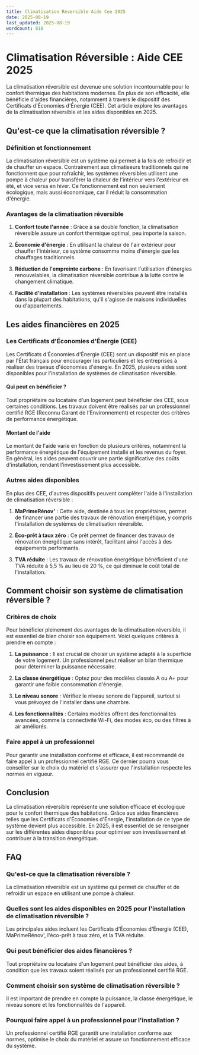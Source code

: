 ```yaml
---
title: Climatisation Réversible Aide Cee 2025
date: 2025-08-19
last_updated: 2025-08-19
wordcount: 818
---
```


# Climatisation Réversible : Aide CEE 2025

La climatisation réversible est devenue une solution incontournable pour le confort thermique des habitations modernes. En plus de son efficacité, elle bénéficie d'aides financières, notamment à travers le dispositif des Certificats d'Économies d'Énergie (CEE). Cet article explore les avantages de la climatisation réversible et les aides disponibles en 2025.

## Qu'est-ce que la climatisation réversible ?

### Définition et fonctionnement

La climatisation réversible est un système qui permet à la fois de refroidir et de chauffer un espace. Contrairement aux climatiseurs traditionnels qui ne fonctionnent que pour rafraîchir, les systèmes réversibles utilisent une pompe à chaleur pour transférer la chaleur de l'intérieur vers l'extérieur en été, et vice versa en hiver. Ce fonctionnement est non seulement écologique, mais aussi économique, car il réduit la consommation d'énergie.

### Avantages de la climatisation réversible

1. **Confort toute l'année** : Grâce à sa double fonction, la climatisation réversible assure un confort thermique optimal, peu importe la saison.
   
2. **Économie d'énergie** : En utilisant la chaleur de l'air extérieur pour chauffer l'intérieur, ce système consomme moins d'énergie que les chauffages traditionnels.

3. **Réduction de l'empreinte carbone** : En favorisant l'utilisation d'énergies renouvelables, la climatisation réversible contribue à la lutte contre le changement climatique.

4. **Facilité d'installation** : Les systèmes réversibles peuvent être installés dans la plupart des habitations, qu'il s'agisse de maisons individuelles ou d'appartements.

## Les aides financières en 2025

### Les Certificats d'Économies d'Énergie (CEE)

Les Certificats d'Économies d'Énergie (CEE) sont un dispositif mis en place par l'État français pour encourager les particuliers et les entreprises à réaliser des travaux d'économies d'énergie. En 2025, plusieurs aides sont disponibles pour l'installation de systèmes de climatisation réversible.

#### Qui peut en bénéficier ?

Tout propriétaire ou locataire d'un logement peut bénéficier des CEE, sous certaines conditions. Les travaux doivent être réalisés par un professionnel certifié RGE (Reconnu Garant de l'Environnement) et respecter des critères de performance énergétique.

#### Montant de l'aide

Le montant de l'aide varie en fonction de plusieurs critères, notamment la performance énergétique de l'équipement installé et les revenus du foyer. En général, les aides peuvent couvrir une partie significative des coûts d'installation, rendant l'investissement plus accessible.

### Autres aides disponibles

En plus des CEE, d'autres dispositifs peuvent compléter l'aide à l'installation de climatisation réversible :

1. **MaPrimeRénov'** : Cette aide, destinée à tous les propriétaires, permet de financer une partie des travaux de rénovation énergétique, y compris l'installation de systèmes de climatisation réversible.

2. **Éco-prêt à taux zéro** : Ce prêt permet de financer des travaux de rénovation énergétique sans intérêt, facilitant ainsi l'accès à des équipements performants.

3. **TVA réduite** : Les travaux de rénovation énergétique bénéficient d'une TVA réduite à 5,5 % au lieu de 20 %, ce qui diminue le coût total de l'installation.

## Comment choisir son système de climatisation réversible ?

### Critères de choix

Pour bénéficier pleinement des avantages de la climatisation réversible, il est essentiel de bien choisir son équipement. Voici quelques critères à prendre en compte :

1. **La puissance** : Il est crucial de choisir un système adapté à la superficie de votre logement. Un professionnel peut réaliser un bilan thermique pour déterminer la puissance nécessaire.

2. **La classe énergétique** : Optez pour des modèles classés A ou A+ pour garantir une faible consommation d'énergie.

3. **Le niveau sonore** : Vérifiez le niveau sonore de l'appareil, surtout si vous prévoyez de l'installer dans une chambre.

4. **Les fonctionnalités** : Certains modèles offrent des fonctionnalités avancées, comme la connectivité Wi-Fi, des modes éco, ou des filtres à air améliorés.

### Faire appel à un professionnel

Pour garantir une installation conforme et efficace, il est recommandé de faire appel à un professionnel certifié RGE. Ce dernier pourra vous conseiller sur le choix du matériel et s'assurer que l'installation respecte les normes en vigueur.

## Conclusion

La climatisation réversible représente une solution efficace et écologique pour le confort thermique des habitations. Grâce aux aides financières telles que les Certificats d'Économies d'Énergie, l'installation de ce type de système devient plus accessible. En 2025, il est essentiel de se renseigner sur les différentes aides disponibles pour optimiser son investissement et contribuer à la transition énergétique.

## FAQ

### Qu'est-ce que la climatisation réversible ?

La climatisation réversible est un système qui permet de chauffer et de refroidir un espace en utilisant une pompe à chaleur.

### Quelles sont les aides disponibles en 2025 pour l'installation de climatisation réversible ?

Les principales aides incluent les Certificats d'Économies d'Énergie (CEE), MaPrimeRénov', l'éco-prêt à taux zéro, et la TVA réduite.

### Qui peut bénéficier des aides financières ?

Tout propriétaire ou locataire d'un logement peut bénéficier des aides, à condition que les travaux soient réalisés par un professionnel certifié RGE.

### Comment choisir son système de climatisation réversible ?

Il est important de prendre en compte la puissance, la classe énergétique, le niveau sonore et les fonctionnalités de l'appareil.

### Pourquoi faire appel à un professionnel pour l'installation ?

Un professionnel certifié RGE garantit une installation conforme aux normes, optimise le choix du matériel et assure un fonctionnement efficace du système.